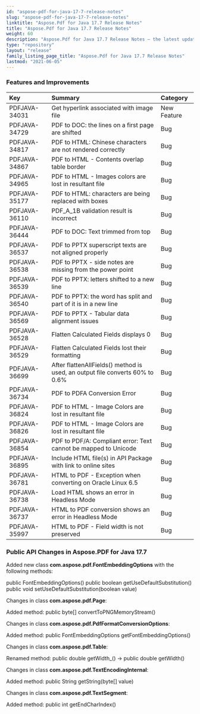 ```yaml
---
id: "aspose-pdf-for-java-17-7-release-notes"
slug: "aspose-pdf-for-java-17-7-release-notes"
linktitle: "Aspose.Pdf for Java 17.7 Release Notes"
title: "Aspose.Pdf for Java 17.7 Release Notes"
weight: 60
description: "Aspose.Pdf for Java 17.7 Release Notes – the latest updates and fixes."
type: "repository"
layout: "release"
family_listing_page_title: "Aspose.Pdf for Java 17.7 Release Notes"
lastmod: "2021-06-05"
---
```


### **Features and Improvements**

|**Key**|**Summary**|**Category**|
| :- | :- | :- |
|PDFJAVA-34031|Get hyperlink associated with image file|New Feature|
|PDFJAVA-34729|PDF to DOC: the lines on a first page are shifted|Bug|
|PDFJAVA-34817|PDF to HTML: Chinese characters are not rendered correctly|Bug|
|PDFJAVA-34867|PDF to HTML - Contents overlap table border|Bug|
|PDFJAVA-34965|PDF to HTML - Images colors are lost in resultant file|Bug|
|PDFJAVA-35177|PDF to HTML: characters are being replaced with boxes|Bug|
|PDFJAVA-36110|PDF_A_1B validation result is incorrect|Bug|
|PDFJAVA-36444|PDF to DOC: Text trimmed from top|Bug|
|PDFJAVA-36537|PDF to PPTX superscript texts are not aligned properly|Bug|
|PDFJAVA-36538|PDF to PPTX - side notes are missing from the power point|Bug|
|PDFJAVA-36539|PDF to PPTX: letters shifted to a new line|Bug|
|PDFJAVA-36540|PDF to PPTX: the word has split and part of it is in a new line|Bug|
|PDFJAVA-36569|PDF to PPTX - Tabular data alignment issues|Bug|
|PDFJAVA-36528|Flatten Calculated Fields displays 0|Bug|
|PDFJAVA-36529|Flatten Calculated Fields lost their formatting|Bug|
|PDFJAVA-36699|After flattenAllFields() method is used, an output file converts 60% to 0.6%|Bug|
|PDFJAVA-36734|PDF to PDFA Conversion Error|Bug|
|PDFJAVA-36824|PDF to HTML - Image Colors are lost in resultant file|Bug|
|PDFJAVA-36826|PDF to HTML - Image Colors are lost in resultant file|Bug|
|PDFJAVA-36854|PDF to PDF/A: Compliant error: Text cannot be mapped to Unicode|Bug|
|PDFJAVA-36895|Include HTML file(s) in API Package with link to online sites|Bug|
|PDFJAVA-36781|HTML to PDF - Exception when converting on Oracle Linux 6.5|Bug|
|PDFJAVA-36738|Load HTML shows an error in Headless Mode|Bug|
|PDFJAVA-36737|HTML to PDF conversion shows an error in Headless Mode|Bug|
|PDFJAVA-35997|HTML to PDF - Field width is not preserved|Bug|
### **Public API Changes in Aspose.PDF for Java 17.7**


Added new class **com.aspose.pdf.FontEmbeddingOptions** with the following methods:

public FontEmbeddingOptions()
public boolean getUseDefaultSubstitution()
public void setUseDefaultSubstitution(boolean value)

Changes in class **com.aspose.pdf.Page**:

Added method:
public byte[] convertToPNGMemoryStream()

Changes in class **com.aspose.pdf.PdfFormatConversionOptions**:

Added method:
public FontEmbeddingOptions getFontEmbeddingOptions()

Changes in class **com.aspose.pdf.Table**:

Renamed method:
public double getWidth_() -> public double getWidth()

Changes in class **com.aspose.pdf.TextEncodingInternal**:

Added method:
public String getString(byte[] value)

Changes in class **com.aspose.pdf.TextSegment**:

Added method:
public int getEndCharIndex()
